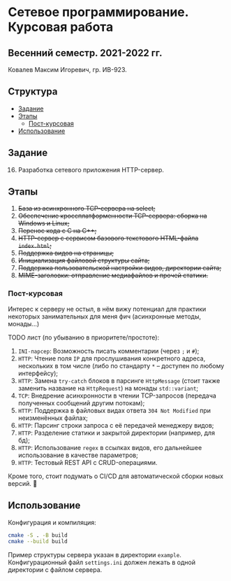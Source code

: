 # Сетевое программирование. Курсовая работа

## Весенний семестр. 2021-2022 гг.

Ковалев Максим Игоревич, гр. ИВ-923.

## Структура

* [Задание](#задание)
* [Этапы](#этапы)
  * [Пост-курсовая](#пост-курсовая)
* [Использование](#использование)

## Задание

16. Разработка сетевого приложения HTTP-сервер.

## Этапы

1. ~~База из асинхронного TCP-сервера на select;~~
2. ~~Обеспечение кроссплатформенности TCP-сервера: сборка на Windows и Linux;~~
3. ~~Перенос кода с С на C++;~~
4. ~~HTTP-сервер с сервисом базового текстового HTML-файла `index.html`;~~
5. ~~Поддержка видов на страницы;~~
6. ~~Инициализация файловой структуры сайта;~~
7. ~~Поддержка пользовательской настройки видов, директории сайта;~~
8. ~~MIME-заголовки: отправление медиафайлов и прочей статики.~~

### Пост-курсовая

Интерес к серверу не остыл, в нём вижу потенциал для практики некоторых занимательных для меня фич (асинхронные методы, монады...)

TODO лист (по убыванию в приоритете/простоте):

1. `INI-парсер`: Возможность писать комментарии (через `;` и `#`);
2. `HTTP`: Чтение поля `IP` для прослушивания конкретного адреса, нескольких в том числе (либо по стандарту `*` – доступен по любому интерфейсу);
3. `HTTP`: Замена `try-catch` блоков в парсинге `HttpMessage` (стоит также заменить название на `HttpRequest`) на монады `std::variant`;
4. `TCP`: Внедрение асинхронности в чтении TCP-запросов (передача полученных сообщений другим потокам);
5. `HTTP`: Поддержка в файловых видах ответа `304 Not Modified` при неизменённых файлах;
6. `HTTP`: Парсинг строки запроса с её передачей менеджеру видов;
7. `HTTP`: Разделение статики и закрытой директории (например, для бд);
8. `HTTP`: Использование `regex` в ссылках видов, его дальнейшее использование в качестве параметров;
9. `HTTP`: Тестовый REST API с CRUD-операциями.

Кроме того, стоит подумать о CI/CD для автоматической сборки новых версий. 🤔

## Использование

Конфигурация и компиляция:

```bash
cmake -S . -B build
cmake --build build
```

Пример структуры сервера указан в директории `example`. Конфигурационный файл `settings.ini` должен лежать в одной директории с файлом сервера.